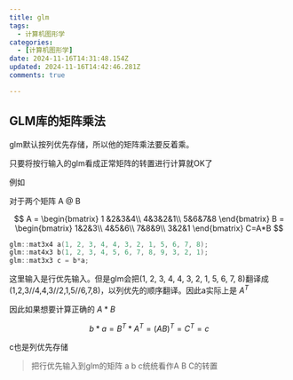```yaml
---
title: glm
tags:
  - 计算机图形学
categories:
  - [计算机图形学]
date: 2024-11-16T14:31:48.154Z
updated: 2024-11-16T14:42:46.281Z
comments: true

---
```


<!--more-->
## GLM库的矩阵乘法

glm默认按列优先存储，所以他的矩阵乘法要反着乘。

只要将按行输入的glm看成正常矩阵的转置进行计算就OK了

例如

对于两个矩阵 A @ B

$$
A = 
\begin{bmatrix}
1 &2&3&4\\
4&3&2&1\\
5&6&7&8
\end{bmatrix}
B = 
\begin{bmatrix}
1&2&3\\
4&5&6\\
7&8&9\\
3&2&1
\end{bmatrix}
C=A*B
$$

```c++
glm::mat3x4 a(1, 2, 3, 4, 4, 3, 2, 1, 5, 6, 7, 8);
glm::mat4x3 b(1, 2, 3, 4, 5, 6, 7, 8, 9, 3, 2, 1);
glm::mat3x3 c = b*a;
```

这里输入是行优先输入。但是glm会把(1, 2, 3, 4, 4, 3, 2, 1, 5, 6, 7, 8)翻译成(1,2,3//4,4,3//2,1,5//6,7,8)，以列优先的顺序翻译。因此a实际上是 $A^T$

因此如果想要计算正确的 $A*B$

$$
b * a = B^T * A^T = (AB)^T = C^T = c
$$

c也是列优先存储

> 把行优先输入到glm的矩阵 a b c统统看作A B C的转置